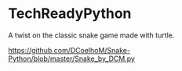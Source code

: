# TechReadyPython

A twist on the classic snake game made with turtle.


https://github.com/DCoelhoM/Snake-Python/blob/master/Snake_by_DCM.py
